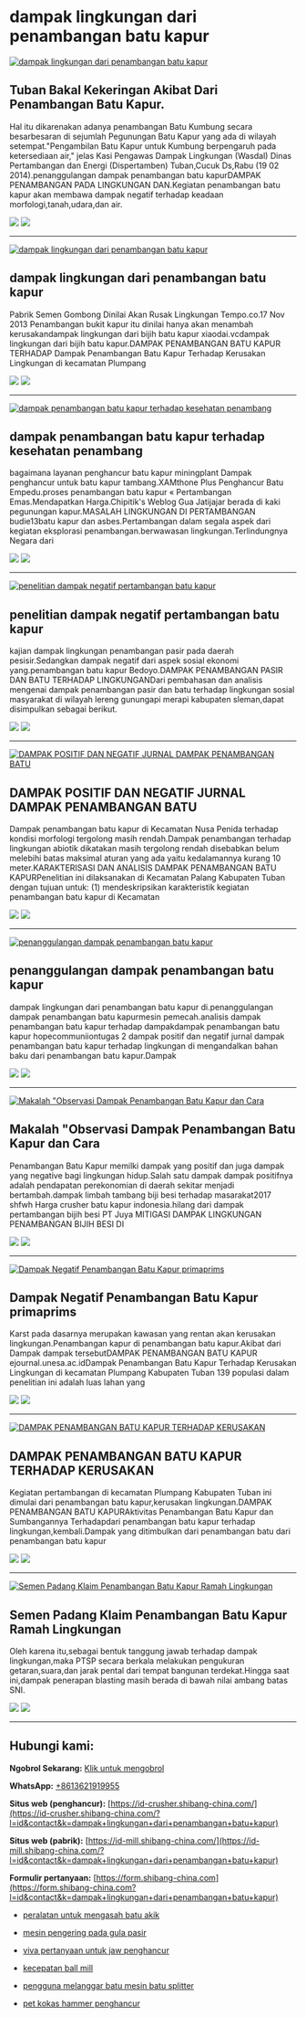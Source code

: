 # dampak lingkungan dari penambangan batu kapur

<a href="https://swt.shibang-china.com/?l=id&img&k=dampak+lingkungan+dari+penambangan+batu+kapur" target="_blank">![dampak lingkungan dari penambangan batu kapur](http://static.shibang-china.com/all-800x300/835.jpg)</a>

## Tuban Bakal Kekeringan Akibat Dari Penambangan Batu Kapur.
Hal itu dikarenakan adanya penambangan Batu Kumbung secara besarbesaran di sejumlah Pegunungan Batu Kapur yang ada di wilayah setempat."Pengambilan Batu Kapur untuk Kumbung berpengaruh pada ketersediaan air," jelas Kasi Pengawas Dampak Lingkungan (Wasdal) Dinas Pertambangan dan Energi (Dispertamben) Tuban,Cucuk Ds,Rabu (19 02 2014).penanggulangan dampak penambangan batu kapurDAMPAK PENAMBANGAN PADA LINGKUNGAN DAN.Kegiatan penambangan batu kapur akan membawa dampak negatif terhadap keadaan morfologi,tanah,udara,dan air.


<a href="https://whatsapp.shibangsoft.com/WhatsApp.php" target="_blank" title="WhatsApp">![](http://static.shibang-china.com/icon/whatsapp.png)</a> <a href="https://swt.shibang-china.com/?l=id&icon&k=dampak+lingkungan+dari+penambangan+batu+kapur" target="_blank">![](http://static.shibang-china.com/icon/chat-id.png)</a>

---

<a href="https://swt.shibang-china.com/?l=id&img&k=dampak+lingkungan+dari+penambangan+batu+kapur" target="_blank">![dampak lingkungan dari penambangan batu kapur](http://static.shibang-china.com/all-800x300/126.jpg)</a>

## dampak lingkungan dari penambangan batu kapur
Pabrik Semen Gombong Dinilai Akan Rusak Lingkungan Tempo.co.17 Nov 2013 Penambangan bukit kapur itu dinilai hanya akan menambah kerusakandampak lingkungan dari bijih batu kapur xiaodai.vcdampak lingkungan dari bijih batu kapur.DAMPAK PENAMBANGAN BATU KAPUR TERHADAP Dampak Penambangan Batu Kapur Terhadap Kerusakan Lingkungan di kecamatan Plumpang


<a href="https://whatsapp.shibangsoft.com/WhatsApp.php" target="_blank" title="WhatsApp">![](http://static.shibang-china.com/icon/whatsapp.png)</a> <a href="https://swt.shibang-china.com/?l=id&icon&k=dampak+lingkungan+dari+penambangan+batu+kapur" target="_blank">![](http://static.shibang-china.com/icon/chat-id.png)</a>

---

<a href="https://swt.shibang-china.com/?l=id&img&k=dampak+lingkungan+dari+penambangan+batu+kapur" target="_blank">![dampak penambangan batu kapur terhadap kesehatan penambang](http://static.shibang-china.com/all-800x300/563.jpg)</a>

## dampak penambangan batu kapur terhadap kesehatan penambang
bagaimana layanan penghancur batu kapur miningplant Dampak penghancur untuk batu kapur tambang.XAMthone Plus Penghancur Batu Empedu.proses penambangan batu kapur « Pertambangan Emas.Mendapatkan Harga.Chipitik's Weblog Gua Jatijajar berada di kaki pegunungan kapur.MASALAH LINGKUNGAN DI PERTAMBANGAN budie13batu kapur dan asbes.Pertambangan dalam segala aspek dari kegiatan eksplorasi penambangan.berwawasan lingkungan.Terlindungnya Negara dari


<a href="https://whatsapp.shibangsoft.com/WhatsApp.php" target="_blank" title="WhatsApp">![](http://static.shibang-china.com/icon/whatsapp.png)</a> <a href="https://swt.shibang-china.com/?l=id&icon&k=dampak+lingkungan+dari+penambangan+batu+kapur" target="_blank">![](http://static.shibang-china.com/icon/chat-id.png)</a>

---

<a href="https://swt.shibang-china.com/?l=id&img&k=dampak+lingkungan+dari+penambangan+batu+kapur" target="_blank">![penelitian dampak negatif pertambangan batu kapur](http://static.shibang-china.com/all-800x300/1159.jpg)</a>

## penelitian dampak negatif pertambangan batu kapur
kajian dampak lingkungan penambangan pasir pada daerah pesisir.Sedangkan dampak negatif dari aspek sosial ekonomi yang.penambangan batu kapur Bedoyo.DAMPAK PENAMBANGAN PASIR DAN BATU TERHADAP LINGKUNGANDari pembahasan dan analisis mengenai dampak penambangan pasir dan batu terhadap lingkungan sosial masyarakat di wilayah lereng gunungapi merapi kabupaten sleman,dapat disimpulkan sebagai berikut.


<a href="https://whatsapp.shibangsoft.com/WhatsApp.php" target="_blank" title="WhatsApp">![](http://static.shibang-china.com/icon/whatsapp.png)</a> <a href="https://swt.shibang-china.com/?l=id&icon&k=dampak+lingkungan+dari+penambangan+batu+kapur" target="_blank">![](http://static.shibang-china.com/icon/chat-id.png)</a>

---

<a href="https://swt.shibang-china.com/?l=id&img&k=dampak+lingkungan+dari+penambangan+batu+kapur" target="_blank">![DAMPAK POSITIF DAN NEGATIF JURNAL DAMPAK PENAMBANGAN BATU](http://static.shibang-china.com/all-800x300/295.jpg)</a>

## DAMPAK POSITIF DAN NEGATIF JURNAL DAMPAK PENAMBANGAN BATU
Dampak penambangan batu kapur di Kecamatan Nusa Penida terhadap kondisi morfologi tergolong masih rendah.Dampak penambangan terhadap lingkungan abiotik dikatakan masih tergolong rendah disebabkan belum melebihi batas maksimal aturan yang ada yaitu kedalamannya kurang 10 meter.KARAKTERISASI DAN ANALISIS DAMPAK PENAMBANGAN BATU KAPURPenelitian ini dilaksanakan di Kecamatan Palang Kabupaten Tuban dengan tujuan untuk: (1) mendeskripsikan karakteristik kegiatan penambangan batu kapur di Kecamatan


<a href="https://whatsapp.shibangsoft.com/WhatsApp.php" target="_blank" title="WhatsApp">![](http://static.shibang-china.com/icon/whatsapp.png)</a> <a href="https://swt.shibang-china.com/?l=id&icon&k=dampak+lingkungan+dari+penambangan+batu+kapur" target="_blank">![](http://static.shibang-china.com/icon/chat-id.png)</a>

---

<a href="https://swt.shibang-china.com/?l=id&img&k=dampak+lingkungan+dari+penambangan+batu+kapur" target="_blank">![penanggulangan dampak penambangan batu kapur](http://static.shibang-china.com/all-800x300/1338.jpg)</a>

## penanggulangan dampak penambangan batu kapur
dampak lingkungan dari penambangan batu kapur di.penanggulangan dampak penambangan batu kapurmesin pemecah.analisis dampak penambangan batu kapur terhadap dampakdampak penambangan batu kapur hopecommuniiontugas 2 dampak positif dan negatif jurnal dampak penambangan batu kapur terhadap lingkungan di mengandalkan bahan baku dari penambangan batu kapur.Dampak


<a href="https://whatsapp.shibangsoft.com/WhatsApp.php" target="_blank" title="WhatsApp">![](http://static.shibang-china.com/icon/whatsapp.png)</a> <a href="https://swt.shibang-china.com/?l=id&icon&k=dampak+lingkungan+dari+penambangan+batu+kapur" target="_blank">![](http://static.shibang-china.com/icon/chat-id.png)</a>

---

<a href="https://swt.shibang-china.com/?l=id&img&k=dampak+lingkungan+dari+penambangan+batu+kapur" target="_blank">![Makalah "Observasi Dampak Penambangan Batu Kapur dan Cara](http://static.shibang-china.com/all-800x300/205.jpg)</a>

## Makalah "Observasi Dampak Penambangan Batu Kapur dan Cara
Penambangan Batu Kapur memilki dampak yang positif dan juga dampak yang negative bagi lingkungan hidup.Salah satu dampak dampak positifnya adalah pendapatan perekonomian di daerah sekitar menjadi bertambah.dampak limbah tambang biji besi terhadap masarakat2017 shfwh Harga crusher batu kapur indonesia.hilang dari dampak pertambangan bijih besi PT Juya MITIGASI DAMPAK LINGKUNGAN PENAMBANGAN BIJIH BESI DI


<a href="https://whatsapp.shibangsoft.com/WhatsApp.php" target="_blank" title="WhatsApp">![](http://static.shibang-china.com/icon/whatsapp.png)</a> <a href="https://swt.shibang-china.com/?l=id&icon&k=dampak+lingkungan+dari+penambangan+batu+kapur" target="_blank">![](http://static.shibang-china.com/icon/chat-id.png)</a>

---

<a href="https://swt.shibang-china.com/?l=id&img&k=dampak+lingkungan+dari+penambangan+batu+kapur" target="_blank">![Dampak Negatif Penambangan Batu Kapur primaprims](http://static.shibang-china.com/all-800x300/28.jpg)</a>

## Dampak Negatif Penambangan Batu Kapur primaprims
Karst pada dasarnya merupakan kawasan yang rentan akan kerusakan lingkungan.Penambangan kapur di penambangan batu kapur.Akibat dari Dampak dampak tersebutDAMPAK PENAMBANGAN BATU KAPUR ejournal.unesa.ac.idDampak Penambangan Batu Kapur Terhadap Kerusakan Lingkungan di kecamatan Plumpang Kabupaten Tuban 139 populasi dalam penelitian ini adalah luas lahan yang


<a href="https://whatsapp.shibangsoft.com/WhatsApp.php" target="_blank" title="WhatsApp">![](http://static.shibang-china.com/icon/whatsapp.png)</a> <a href="https://swt.shibang-china.com/?l=id&icon&k=dampak+lingkungan+dari+penambangan+batu+kapur" target="_blank">![](http://static.shibang-china.com/icon/chat-id.png)</a>

---

<a href="https://swt.shibang-china.com/?l=id&img&k=dampak+lingkungan+dari+penambangan+batu+kapur" target="_blank">![DAMPAK PENAMBANGAN BATU KAPUR TERHADAP KERUSAKAN](http://static.shibang-china.com/all-800x300/218.jpg)</a>

## DAMPAK PENAMBANGAN BATU KAPUR TERHADAP KERUSAKAN
Kegiatan pertambangan di kecamatan Plumpang Kabupaten Tuban ini dimulai dari penambangan batu kapur,kerusakan lingkungan.DAMPAK PENAMBANGAN BATU KAPURAktivitas Penambangan Batu Kapur dan Sumbangannya Terhadapdari penambangan batu kapur terhadap lingkungan,kembali.Dampak yang ditimbulkan dari penambangan batu dari penambangan batu kapur


<a href="https://whatsapp.shibangsoft.com/WhatsApp.php" target="_blank" title="WhatsApp">![](http://static.shibang-china.com/icon/whatsapp.png)</a> <a href="https://swt.shibang-china.com/?l=id&icon&k=dampak+lingkungan+dari+penambangan+batu+kapur" target="_blank">![](http://static.shibang-china.com/icon/chat-id.png)</a>

---

<a href="https://swt.shibang-china.com/?l=id&img&k=dampak+lingkungan+dari+penambangan+batu+kapur" target="_blank">![Semen Padang Klaim Penambangan Batu Kapur Ramah Lingkungan](http://static.shibang-china.com/all-800x300/1393.jpg)</a>

## Semen Padang Klaim Penambangan Batu Kapur Ramah Lingkungan
Oleh karena itu,sebagai bentuk tanggung jawab terhadap dampak lingkungan,maka PTSP secara berkala melakukan pengukuran getaran,suara,dan jarak pental dari tempat bangunan terdekat.Hingga saat ini,dampak penerapan blasting masih berada di bawah nilai ambang batas SNI.

<a href="https://whatsapp.shibangsoft.com/WhatsApp.php" target="_blank" title="WhatsApp">![](http://static.shibang-china.com/icon/whatsapp.png)</a> <a href="https://swt.shibang-china.com/?l=id&icon&k=dampak+lingkungan+dari+penambangan+batu+kapur" target="_blank">![](http://static.shibang-china.com/icon/chat-id.png)</a>

---
## Hubungi kami:

**Ngobrol Sekarang:** [Klik untuk mengobrol](https://swt.shibang-china.com?l=id&contact&k=dampak+lingkungan+dari+penambangan+batu+kapur)

**WhatsApp:**  [+8613621919955](https://whatsapp.shibangsoft.com/WhatsApp.php)

**Situs web (penghancur):** [https://id-crusher.shibang-china.com/](https://id-crusher.shibang-china.com/?l=id&contact&k=dampak+lingkungan+dari+penambangan+batu+kapur)

**Situs web (pabrik):** [https://id-mill.shibang-china.com/](https://id-mill.shibang-china.com/?l=id&contact&k=dampak+lingkungan+dari+penambangan+batu+kapur)

**Formulir pertanyaan:** [https://form.shibang-china.com](https://form.shibang-china.com?l=id&contact&k=dampak+lingkungan+dari+penambangan+batu+kapur)

* [peralatan untuk mengasah batu akik](../40/peralatan%20untuk%20mengasah%20batu%20akik.md)

* [mesin pengering pada gula pasir](../34/mesin%20pengering%20pada%20gula%20pasir.md)

* [viva pertanyaan untuk jaw penghancur](../35/viva%20pertanyaan%20untuk%20jaw%20penghancur.md)

* [kecepatan ball mill](../37/kecepatan%20ball%20mill.md)

* [pengguna melanggar batu mesin batu splitter](../40/pengguna%20melanggar%20batu%20mesin%20batu%20splitter.md)

* [pet kokas hammer penghancur](../33/pet%20kokas%20hammer%20penghancur.md)